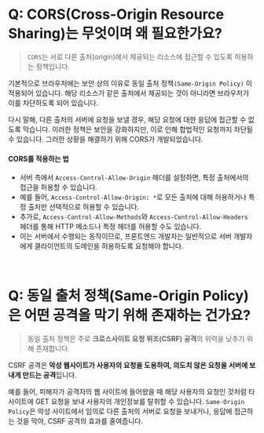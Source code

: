 # Q: CORS(Cross-Origin Resource Sharing)는 무엇이며 왜 필요한가요?
> `CORS`는 서로 다른 출처(origin)에서 제공되는 리소스에 접근할 수 있도록 허용하는 정책입니다.

기본적으로 브라우저에는 보안 상의 이유로 동일 출처 정책`(Same-Origin Policy)` 이 적용되어 있습니다. 해당 리소스가 같은 출처에서 제공되는 것이 아니라면 브라우저가 이를 차단하도록 되어 있습니다.

다시 말해, 다른 출처의 서버에 요청을 보낼 경우, 해당 요청에 대한 응답에 접근할 수 없도록 막습니다. 이러한 정책은 보안을 강화하지만, 이로 인해 합법적인 요청까지 차단될 수 있습니다. 그러한 상황을 해결하기 위해 CORS가 개발되었습니다.

#### CORS를 적용하는 법
- 서버 측에서 `Access-Control-Allow-Origin` 헤더를 설정하면, 특정 출처에서의 접근을 허용할 수 있습니다. 
- 예를 들어, `Access-Control-Allow-Origin: *`로 모든 출처에 대해 허용하거나 특정 출처만 선택적으로 허용할 수 있습니다. 
- 추가로, `Access-Control-Allow-Methods`와 `Access-Control-Allow-Headers` 헤더를 통해 HTTP 메소드나 특정 헤더를 허용할 수도 있습니다. 
- 이는 서버에서 수행되는 동작이므로, 프론트엔드 개발자는 일반적으로 서버 개발자에게 클라이언트의 도메인을 허용하도록 요청해야 합니다.

<br />

# Q: 동일 출처 정책(Same-Origin Policy)은 어떤 공격을 막기 위해 존재하는 건가요? 
> 동일 출처 정책은 주로 **크로스사이트 요청 위조(CSRF) 공격**의 위력을 낮추기 위해 존재합니다.

CSRF 공격은 **악성 웹사이트가 사용자의 요청을 도용하여, 의도치 않은 요청을 서버에 보내게 만드는 공격**입니다.   

예를 들어, 피해자가 공격자의 웹 사이트에 들어왔을 때 해당 사용자의 요청인 것처럼 타 사이트에 GET 요청을 보내 사용자의 개인정보를 탈취할 수 있습니다. `Same-Origin Policy`은 악성 사이트에서 임의로 다른 출처의 서버로 요청을 보내거나, 응답에 접근하는 것을 막아, CSRF 공격의 효과를 줄여줍니다.



